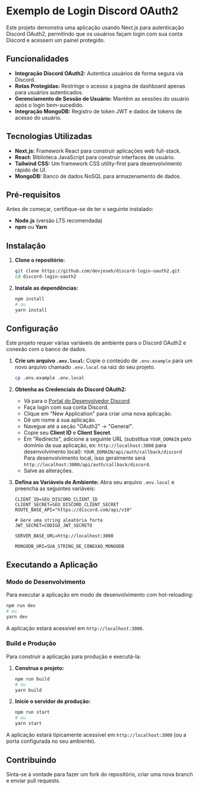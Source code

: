 # Exemplo de Login Discord OAuth2

Este projeto demonstra uma aplicação usando Next.js para autenticação Discord OAuth2, permitindo que os usuários façam login com sua conta Discord e acessem um painel protegido.

## Funcionalidades

*   **Integração Discord OAuth2:** Autentica usuários de forma segura via Discord.
*   **Rotas Protegidas:** Restringe o acesso a pagina de dashboard apenas para usuários autenticados.
*   **Gerenciamento de Sessão de Usuário:** Mantém as sessões do usuário após o login bem-sucedido.
*   **Integração MongoDB:** Registro de token JWT e dados de tokens de acesso do usuário.

## Tecnologias Utilizadas

*   **Next.js:** Framework React para construir aplicações web full-stack.
*   **React:** Biblioteca JavaScript para construir interfaces de usuário.
*   **Tailwind CSS:** Um framework CSS utility-first para desenvolvimento rápido de UI.
*   **MongoDB:** Banco de dados NoSQL para armazenamento de dados.

## Pré-requisitos

Antes de começar, certifique-se de ter o seguinte instalado:

*   **Node.js** (versão LTS recomendada)
*   **npm** ou **Yarn**

## Instalação

1.  **Clone o repositório:**

    ```bash
    git clone https://github.com/devjoseh/discord-login-oauth2.git
    cd discord-login-oauth2
    ```

2.  **Instale as dependências:**

    ```bash
    npm install
    # ou
    yarn install
    ```

## Configuração

Este projeto requer várias variáveis de ambiente para o Discord OAuth2 e conexão com o banco de dados.

1.  **Crie um arquivo `.env.local`:**
    Copie o conteúdo de `.env.example` para um novo arquivo chamado `.env.local` na raiz do seu projeto.

    ```bash
    cp .env.example .env.local
    ```

2.  **Obtenha as Credenciais do Discord OAuth2:**
    *   Vá para o [Portal do Desenvolvedor Discord](https://discord.com/developers/applications).
    *   Faça login com sua conta Discord.
    *   Clique em "New Application" para criar uma nova aplicação.
    *   Dê um nome à sua aplicação.
    *   Navegue até a seção "OAuth2" -> "General".
    *   Copie seu **Client ID** e **Client Secret**.
    *   Em "Redirects", adicione a seguinte URL (substitua `YOUR_DOMAIN` pelo domínio da sua aplicação, ex: `http://localhost:3000` para desenvolvimento local):
        `YOUR_DOMAIN/api/auth/callback/discord`
        Para desenvolvimento local, isso geralmente será `http://localhost:3000/api/auth/callback/discord`.
    *   Salve as alterações.

3.  **Defina as Variáveis de Ambiente:**
    Abra seu arquivo `.env.local` e preencha as seguintes variáveis:

    ```env
    CLIENT_ID=SEU_DISCORD_CLIENT_ID
    CLIENT_SECRET=SEU_DISCORD_CLIENT_SECRET
    ROUTE_BASE_API="https://discord.com/api/v10"

    # Gere uma string aleatória forte
    JWT_SECRET=CODIGO_JWT_SECRETO

    SERVER_BASE_URL=http://localhost:3000

    MONGODB_URI=SUA_STRING_DE_CONEXAO_MONGODB
    ```

## Executando a Aplicação

### Modo de Desenvolvimento

Para executar a aplicação em modo de desenvolvimento com hot-reloading:

```bash
npm run dev
# ou
yarn dev
```

A aplicação estará acessível em `http://localhost:3000`.

### Build e Produção

Para construir a aplicação para produção e executá-la:

1.  **Construa o projeto:**

    ```bash
    npm run build
    # ou
    yarn build
    ```

2.  **Inicie o servidor de produção:**

    ```bash
    npm run start
    # ou
    yarn start
    ```

A aplicação estará tipicamente acessível em `http://localhost:3000` (ou a porta configurada no seu ambiente).

## Contribuindo

Sinta-se à vontade para fazer um fork do repositório, criar uma nova branch e enviar pull requests.